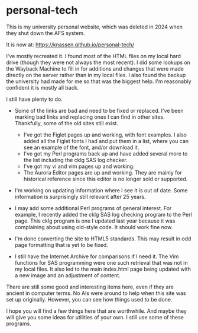 # personal-tech

This is my university personal website, which was deleted in 2024
when they shut down the AFS system.

It is now at: https://knassen.github.io/personal-tech/

I've mostly recreated it. I found most of the HTML files on my local
hard drive (though they were not always the most recent).  I did some
lookups on the Wayback Machine to fill in for additions and changes that
were made directly on the server rather than in my local files.  I also
found the backup the university had made for me so that was the biggest
help. I'm reasonably confident it is mostly all back.

I still have plenty to do.

  - Some of the links are bad and need to be fixed or replaced. I've
    been marking bad links and replacing ones I can find in other
    sites. Thankfully, some of the old sites still exist.
 
    - I've got the Figlet pages up and working, with font examples.
      I also added all the Figlet fonts I had and put them in a
      list, where you can see an example of the font, and/or download
      it.
    - I've got my Perl programs back up and have added several more
      to the list including the cklg SAS log checker.
    - I've got my vi and vim pages up and working.
    - The Aurora Editor pages are up and working. They are mainly
      for historical reference since this editor is no longer sold
      or supported.

  - I'm working on updating information where I see it is out of date.
    Some information is surprisingly still relevant after 25 years.

  - I may add some additional Perl programs of general interest. For example,
    I recently added the cklg SAS log checking program to the Perl page.
    This cklg program is one I updated last year because it was 
    complaining about using old-style code. It should work fine now.

  - I'm done converting the site to HTML5 standards. This may result in
    odd page formatting that is yet to be fixed.

  - I still have the Internet Archive for comparisons if I need it.  The
    Vim functions for SAS programming were one such retrieval that was
    not in my local files. It also led to the main index.html page being
    updated with a new image and an adjustment of content.

There are still some good and interesting items here, even if they are
ancient in computer terms. No AIs were around to help when this site was
set up originally. However, you can see how things used to be done.

I hope you will find a few things here that are worthwhile. And maybe
they will give you some ideas for utilities of your own. I still use
some of these programs.

